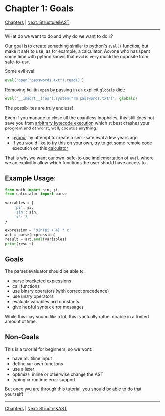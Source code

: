 # Chapter 1: Goals

[Chapters](../README.md#Chapters) | [Next: Structure&AST](structure.md)

---

WHat do we want to do and why do we want to do it?

Our goal is to create something similar to python's `eval()` function, but make it safe to use, as for example, a calculator.
Aoyone who has spent some time with python knows that eval is very much the opposite from safe-to-use.

Some evil eval:
```py
eval('open("passwords.txt").read()')
```
Removing builtin `open` by passing in an explicit `globals` dict:
```py
eval('__import__("os").system("rm passwords.txt")', globals)
```
The possibilites are truly endless!

Even if you manage to close all the countless loopholes, this still does not save you from [arbitrary bytecode execution](https://github.com/DragonFighter603/pybox?tab=readme-ov-file#known-bugsloopholes)
which at best crashes your program and at worst, well, excutes anything.
- [pybox](https://github.com/DragonFighter603/pybox), my attempt to create a semi-safe eval a few years ago
- If you would like to try this on your own, try to get some remote code execution on this [calculator](https://github.com/DragonFighter603/ctf_challenges/tree/main/calculator)

That is why we want our own, safe-to-use implementation of `eval`, where we an explicitly allow which functions the user should have access to.

## Example Usage:
```py
from math import sin, pi
from calculator import parse

variables = {
    'pi': pi,
    'sin': sin,
    'x': 3
}

expression = 'sin(pi + 4) * x'
ast = parse(expression)
result = ast.eval(variables)
print(result)
```

## Goals
The parser/evaluator should be able to:
- parse bracketed expressions
- call functions
- use binary operators (with correct precedence)
- use unary operators
- evaluate variables and constants
- give helpful syntax error messages

While this may sound like a lot, this is actually rather doable in a limited amount of time.

## Non-Goals
This is a tutorial for beginners, so we wont:
- have multiline input
- define our own functions
- use a lexer
- optimize, inline or otherwise change the AST
- typing or runtime error support

But once you are through this tutorial, you should be able to do that yourself!

---

[Chapters](../README.md#Chapters) | [Next: Structre&AST](structure.md)
